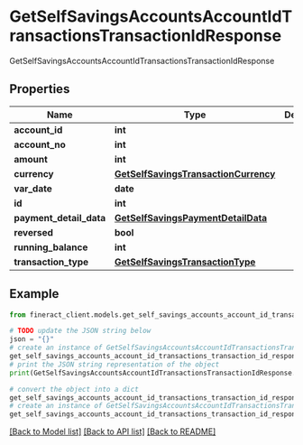 # GetSelfSavingsAccountsAccountIdTransactionsTransactionIdResponse

GetSelfSavingsAccountsAccountIdTransactionsTransactionIdResponse

## Properties

Name | Type | Description | Notes
------------ | ------------- | ------------- | -------------
**account_id** | **int** |  | [optional] 
**account_no** | **int** |  | [optional] 
**amount** | **int** |  | [optional] 
**currency** | [**GetSelfSavingsTransactionCurrency**](GetSelfSavingsTransactionCurrency.md) |  | [optional] 
**var_date** | **date** |  | [optional] 
**id** | **int** |  | [optional] 
**payment_detail_data** | [**GetSelfSavingsPaymentDetailData**](GetSelfSavingsPaymentDetailData.md) |  | [optional] 
**reversed** | **bool** |  | [optional] 
**running_balance** | **int** |  | [optional] 
**transaction_type** | [**GetSelfSavingsTransactionType**](GetSelfSavingsTransactionType.md) |  | [optional] 

## Example

```python
from fineract_client.models.get_self_savings_accounts_account_id_transactions_transaction_id_response import GetSelfSavingsAccountsAccountIdTransactionsTransactionIdResponse

# TODO update the JSON string below
json = "{}"
# create an instance of GetSelfSavingsAccountsAccountIdTransactionsTransactionIdResponse from a JSON string
get_self_savings_accounts_account_id_transactions_transaction_id_response_instance = GetSelfSavingsAccountsAccountIdTransactionsTransactionIdResponse.from_json(json)
# print the JSON string representation of the object
print(GetSelfSavingsAccountsAccountIdTransactionsTransactionIdResponse.to_json())

# convert the object into a dict
get_self_savings_accounts_account_id_transactions_transaction_id_response_dict = get_self_savings_accounts_account_id_transactions_transaction_id_response_instance.to_dict()
# create an instance of GetSelfSavingsAccountsAccountIdTransactionsTransactionIdResponse from a dict
get_self_savings_accounts_account_id_transactions_transaction_id_response_from_dict = GetSelfSavingsAccountsAccountIdTransactionsTransactionIdResponse.from_dict(get_self_savings_accounts_account_id_transactions_transaction_id_response_dict)
```
[[Back to Model list]](../README.md#documentation-for-models) [[Back to API list]](../README.md#documentation-for-api-endpoints) [[Back to README]](../README.md)



